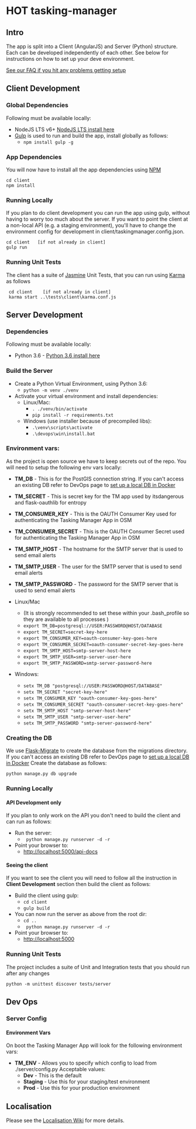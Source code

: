 # HOT tasking-manager

## Intro
The app is split into a Client (AngularJS) and Server (Python) structure.  Each can be developed independently of each other.  See below for instructions on how to set up your deve environment.

[See our FAQ if you hit any problems getting setup](https://github.com/hotosm/tasking-manager/wiki/Dev-Environment-FAQ)


## Client Development
### Global Dependencies
Following must be available locally:

* NodeJS LTS v6+ [NodeJS LTS install here](https://nodejs.org/en/)
* [Gulp](http://gulpjs.com/) is used to run and build the app, install globally as follows:
    * ```npm install gulp -g```

### App Dependencies
You will now have to install all the app dependencies using [NPM](https://www.npmjs.com/)

```
cd client
npm install
```

### Running Locally
If you plan to do client development you can run the app using gulp, without having to worry too much about the server. If you want to point the client at a non-local API (e.g. a staging environment), you'll have to change the environment config for development in client/taskingmanager.config.json.

```
cd client   [if not already in client]
gulp run
```

### Running Unit Tests
The client has a suite of [Jasmine](https://jasmine.github.io/) Unit Tests, that you can run using [Karma](https://karma-runner.github.io/1.0/index.html) as follows

```
 cd client    [if not already in client]
 karma start ..\tests\client\karma.conf.js
```

## Server Development
### Dependencies
Following must be available locally:

* Python 3.6 - [Python 3.6 install here](https://www.python.org/downloads/)

### Build the Server
* Create a Python Virtual Environment, using Python 3.6:
    * ```python -m venv ./venv```
* Activate your virtual environment and install dependencies:
    * Linux/Mac:
        * ```. ./venv/bin/activate```
        * ```pip install -r requirements.txt```
    * Windows (use installer because of precompiled libs):
        * ```.\venv\scripts\activate```
        * ```.\devops\win\install.bat```

### Environment vars:
As the project is open source we have to keep secrets out of the repo.  You will need to setup the following env vars locally:

* **TM_DB** - This is for the PostGIS connection string.  If you can't access an existing DB refer to DevOps page to [set up a local DB in Docker](https://github.com/hotosm/tasking-manager/wiki/Dev-Ops#creating-a-local-postgis-database-with-docker)
* **TM_SECRET** - This is secret key for the TM app used by itsdangerous and flask-oauthlib for entropy
* **TM_CONSUMER_KEY** - This is the OAUTH Consumer Key used for authenticating the Tasking Manager App in OSM
* **TM_CONSUMER_SECRET** - This is the OAUTH Consumer Secret used for authenticating the Tasking Manager App in OSM
* **TM_SMTP_HOST** - The hostname for the SMTP server that is used to send email alerts
* **TM_SMTP_USER** - The user for the SMTP server that is used to send email alerts
* **TM_SMTP_PASSWORD** - The password for the SMTP server that is used to send email alerts

* Linux/Mac
    * (It is strongly recommended to set these within your .bash_profile so they are available to all processes )
    * ```export TM_DB=postgresql://USER:PASSWORD@HOST/DATABASE```
    * ```export TM_SECRET=secret-key-here```
    * ```export TM_CONSUMER_KEY=oauth-consumer-key-goes-here```
    * ```export TM_CONSUMER_SECRET=oauth-consumer-secret-key-goes-here```
    * ```export TM_SMTP_HOST=smtp-server-host-here```
    * ```export TM_SMTP_USER=smtp-server-user-here```
    * ```export TM_SMTP_PASSWORD=smtp-server-password-here```
* Windows:
    * ```setx TM_DB "postgresql://USER:PASSWORD@HOST/DATABASE"```
    * ```setx TM_SECRET "secret-key-here"```
    * ```setx TM_CONSUMER_KEY "oauth-consumer-key-goes-here"```
    * ```setx TM_CONSUMER_SECRET "oauth-consumer-secret-key-goes-here"```
    * ```setx TM_SMTP_HOST "smtp-server-host-here"```
    * ```setx TM_SMTP_USER "smtp-server-user-here"```
    * ```setx TM_SMTP_PASSWORD "smtp-server-password-here"```

### Creating the DB
We use [Flask-Migrate](https://flask-migrate.readthedocs.io/en/latest/) to create the database from the migrations directory.  If you can't access an existing DB refer to DevOps page to [set up a local DB in Docker](https://github.com/hotosm/tasking-manager/wiki/Dev-Ops#creating-a-local-postgis-database-with-docker) Create the database as follows:

```
python manage.py db upgrade
```

### Running Locally

#### API Development only
If you plan to only work on the API you don't need to build the client and can run as follows:

* Run the server:
    * ``` python manage.py runserver -d -r```
* Point your browser to:
    * [http://localhost:5000/api-docs](http://localhost:5000/api-docs)

#### Seeing the client
If you want to see the client you will need to follow all the instruction in **Client Development** section then build the client as follows:

* Build the client using gulp:
    * ```cd client```
    * ```gulp build```
* You can now run the server as above from the root dir:
    * ```cd ..```
    * ``` python manage.py runserver -d -r```
* Point your browser to:
    * [http://localhost:5000](http://localhost:5000)

### Running Unit Tests
The project includes a suite of Unit and Integration tests that you should run after any changes

```
python -m unittest discover tests/server
```

## Dev Ops

### Server Config

#### Environment Vars

On boot the Tasking Manager App will look for the following environment vars:

* **TM_ENV** - Allows you to specify which config to load from ./server/config.py  Acceptable values:
    * **Dev** - This is the default
    * **Staging** - Use this for your staging/test environment
    * **Prod** - Use this for your production environment

## Localisation
Please see the [Localisation Wiki](https://github.com/hotosm/tasking-manager/wiki/Localisation) for more details.
